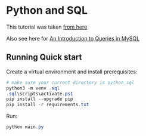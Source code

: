 # Python and SQL

This tutorial was taken [from here](https://www.digitalocean.com/community/tutorials/how-to-use-the-sqlite3-module-in-python-3)

Also see here for [An Introduction to Queries in MySQL](https://www.digitalocean.com/community/tutorials/introduction-to-queries-mysql)

## Running Quick start

Create a virtual environment and install prerequisites:

```ps1
# make sure your current directory is python_sql
python3 -m venv .sql
.sql\scripts\activate.ps1
pip install --upgrade pip
pip install -r requirements.txt
```

Run:

```ps1
python main.py
```
